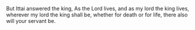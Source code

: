 But Ittai answered the king, As the Lord lives, and as my lord the king lives, wherever my lord the king shall be, whether for death or for life, there also will your servant be.
